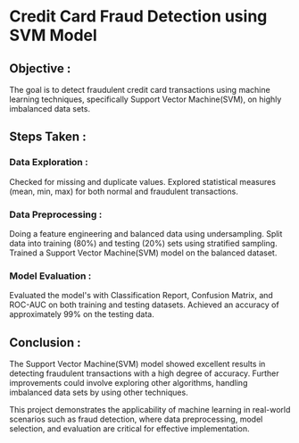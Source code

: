 # Credit Card Fraud Detection using SVM Model

## Objective :

The goal is to detect fraudulent credit card transactions using machine learning techniques, specifically Support Vector Machine(SVM), on highly imbalanced data sets.

## Steps Taken :

### Data Exploration :

Checked for missing and duplicate values. Explored statistical measures (mean, min, max) for both normal and fraudulent transactions.

### Data Preprocessing :

Doing a feature engineering and balanced data using undersampling. Split data into training (80%) and testing (20%) sets using stratified sampling. Trained a Support Vector Machine(SVM) model on the balanced dataset.

### Model Evaluation :

Evaluated the model's with Classification Report, Confusion Matrix, and ROC-AUC on both training and testing datasets. Achieved an accuracy of approximately 99% on the testing data.

## Conclusion :

The Support Vector Machine(SVM) model showed excellent results in detecting fraudulent transactions with a high degree of accuracy. Further improvements could involve exploring other algorithms, handling imbalanced data sets by using other techniques.

This project demonstrates the applicability of machine learning in real-world scenarios such as fraud detection, where data preprocessing, model selection, and evaluation are critical for effective implementation.
